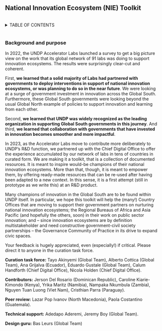 

<h2>
National Innovation Ecosystem (NIE) Toolkit
</h2>
  
<br/>

<!-- TABLE OF CONTENTS -->
<details>
  <summary>	TABLE OF CONTENTS
  </summary>
  	<details>
		<summary>1. Getting started</summary>
	    	<ul>
	    		<li>
	            	<a href="#background-and-purpose">
	                Background and purpose
	            	</a>
	        	</li>
	        	<li>
	            	<a href="./Getting%20started/how-to-use-the-toolkit">
						How to use this toolkit 
					</a>
	        	</li>	        	
				<li>
	            	<a href="./Getting%20started/values">
						Values 
					</a>
	        	</li>
	    	</ul>
	</details>
    <details>
		<summary>2. Understanding and pitching National Innovation Ecosystem (NIE)</summary>
      		<ul>
        		<li>
            		<a href="./Understanding%20and%20pitching%20NIE/Understanding%20NIE%20and%20PSI/Factsheet_understanding_NIE_PSI">Understanding National Innovation Ecosystem (NIE) and Public sector innovation (PSI) </a>
        		</li>
        		<li>
            		<!-- <ul> -->
            		<a href="./Understanding%20and%20pitching%20NIE/National Innovation%20ecosystem%20talking%20points%20and%20value%20proposition/Factsheet">National Innovation ecosystem talking points and value proposition</a>
        		</li>
      		</ul>
	</details>
	<details>
		<summary>3. How to design an innovation policy</summary>
        	<ul>
            	<li>
                	<a href="./How%20to%20design%20an%20innovation%20policy/A%20step-by-step%20journey%20to%20a%20national%20innovation%20policy%20-%20Dominican%20Republic/Factsheet Dominican Republic Innovation Policy">
                    A step-by-step journey to a national innovation policy - Dominican Republic
                	</a>
            	</li>
        	</ul>
	</details>
	<details>
		<summary>4. How to incubate an innovation unit or lab</summary>
        	<ul>
            	<li>
                	<a href="./How%20to%20incubate%20an%20innovation%20unit%20or%20lab/Multistakeholder%20governance%20model%20for%20an%20innovation%20lab%20-%20Ecuador/Factsheet%20multistakeholder%20governance model_Ecuador">
                    Multistakeholder governance model for an innovation lab - Ecuador
                	</a>
            	</li>
            	<li>
                	<a href="./How%20to%20incubate%20an%20innovation%20unit%20or%20lab/Playbook%20for%20a%20digital%20innovation%20lab%20-%20Dominican%20Republic/Factsheet_Incubating_Labs_Dominican_Republic_Playbook">
                    Playbook for a digital innovation lab - Dominican Republic
                	</a>
            	</li>
            	<li>
                	<a href="./How%20to%20incubate%20an%20innovation%20unit%20or%20lab/TORs%20for%20a%20consultant%20to%20build%20up%20the%20National%20Innovation%20Center%20-%20Viet Nam/Factsheet_Incubating_Labs_Viet_Nam_National_Innovation_Center_TOR_consultant_presentation1">
                    Terms of Reference (TOR) for a consultant to build up the National Innovation Center - Viet Nam
                	</a>
            	</li>
        	</ul>
	</details>
	<details>
    	<summary>5. How to upskill civil servants for innovation</summary>
        	<ul>
            	<li>
                	<a href="./How%20to%20upskill%20civil%20servants%20for%20innovation/Data-to-policy%20navigator%20-%20Chief%20Digital%20Office/Factsheet">
                    Data-to-policy navigator - Chief Digital Office
                	</a>
            	</li>
            	<li>
                	<a href="./How%20to%20upskill%20civil%20servants%20for%20innovation/Digital%20Standards%20for%20development%20solutions%20-%20Chief%20Digital%20Office/Factsheet Digital Standards_CDO">
                    Digital Standards for development solutions - Chief Digital Office
                	</a>
				</li>
            	<li>
					<a href="./How%20to%20upskill%20civil%20servants%20for%20innovation/Digitising%20the%20induction%20process%20for%20civil%20servants%20-%20Namibia/Factsheet_Digitising_induction_civil_servants_Namibia">
                    Digitising the induction process for civil servants - Namibia
                	</a>
            	</li>
            	<li>
                	<a href="./How%20to%20upskill%20civil%20servants%20for%20innovation/Embedding%20innovation%20methods%20into%20the%20civil%20service%20-%20Namibia/Factsheet_Public_sector_innovation_toolkit_Namibia">
                    Embedding innovation methods into the civil service - Namibia
                	</a>
            	</li>
            	<li>
                	<a href="./How%20to%20upskill%20civil%20servants%20for%20innovation/Embedding%20innovation%20methods%20into%20the%20civil%20service%20via%20a%20course%20on%20ethics%20and%20integrity%20-%20Namibia/Factsheet_embedding_innovation_methods_via_course_ethics_Namibia">
                    Embedding innovation methods into the civil service via a course on ethics and integrity - Namibia
                	</a>
            	</li>
                <li>
                	<a href="./How%20to%20upskill%20civil%20servants%20for%20innovation/Public Innovators%20Program%20Paraguay/Factsheet_public_innovators_programme_Paraguay">
                    Public Innovators Programme - Paraguay
                </a>
                </li>
            	<li>
                	<a href="./How%20to%20upskill%20civil%20servants%20for%20innovation/MOOC%20public%20and%20social%20innovation%20concepts%20and%20tools%20-%20Ecuador/Factsheet">
                    MOOC public and social innovation concepts and tools - Ecuador
                	</a>
            	</li>
        	</ul>
    </details>
	<details>
		<summary>6. How to support a national innovation ecosystem</summary>
        	<ul>
            	<li>
                	<a href="./How%20to%20support%20a%20national%20innovation%20ecosystem/How%20to%20map%20a%20national%20innovation%20ecosystem%20-%20Kenya/Factsheet_Mapping_innovation_ecosystem_Kenya">
                    How to map a national innovation ecosystem - Kenya
                	</a>
            	</li>
            	<li>
                	<a href="./How%20to%20support%20a%20national%20innovation%20ecosystem/Innovators%20journey%20-%20Zambia/Factsheet_innovators_journey_Zambia">
                    Innovators journey - Zambia
                	</a>
            	</li>
				<li>
                	<a href="./How%20to%20support%20a%20national%20innovation%20ecosystem/Online%20and%20collaborative%20mapping%20NIE%20-%20Ecuador/Factsheet">
                    Online and collaborative mapping NIE - Ecuador
                	</a>
            	</li>
        	</ul>
    </details>
</details>

<br/>

### Background and purpose 

In 2022, the UNDP Accelerator Labs launched a survey to get a big picture view on the work that its global network of 91 labs was doing to support innovation ecosystems. The results were surprisingly clear-cut and coherent.  

First, **we learned that a solid majority of Labs had partnered with governments to deploy interventions in support of national innovation ecosystems, or was planning to do so in the near future**. We were looking at a surge of government investment in innovation across the Global South. Furthermore, these Global South governments were looking beyond the usual Global North example of policies to support innovation and learning from each other.  

Second, **we learned that UNDP was widely recognized as the leading organization in supporting Global South governments in this journey**. And third, **we learned that collaboration with governments that have invested in innovation becomes smoother and more impactful**.  

In 2023, as the Accelerator Labs move to contribute more deliberately to UNDP’s R&D function, we partnered up with the Chief Digital Office to offer the experience accumulated by our network of labs in tens of countries in curated form. We are making it a toolkit, that is a collection of documented resources. It is meant to inspire would-be champions of their national innovation ecosystems. More than that, though, it is meant to empower them, by offering ready-made resources that can be re-used after having been adapted to a new context. In this sense, it is a first attempt (still in prototype as we write this) at an R&D product.  

Many champions of innovation in the Global South are to be found within UNDP itself. In particular, we hope this toolkit will help the (many!) Country Offices that are moving to support their government partners on nurturing national innovation ecosystems; the Regional Bureaus of Africa and Asia Pacific (and hopefully the others, soon) in their work on public sector innovation; and – since innovation ecosystems are by definition multistakeholder and need constructive government-civil society partnerships – the Governance Community of Practice in its drive to expand civic spaces. 

Your feedback is hugely appreciated, even (especially!) if critical. Please direct it to anyone in the curation task force. 

**Curation task force:** Tayo Akinyemi (Global Team), Alberto Cottica (Global Team), Ana Grijalva (Ecuador), Eduardo Gustale (Global Team), Calum Handforth (Chief Digital Office), Nicola Holden (Chief Digital Office). 

**Contributors:** Jerson Del Rosario (Dominican Republic), Caroline Kiarie-Kimondo (Kenya), Yrika Maritz (Namibia), Nampaka Nkumbula (Zambia), Nguyen Tuan Luong (Viet Nam), Cristhian Parra (Paraguay). 

**Peer review:** Lazar Pop Ivanov (North Macedonia), Paola Costantino (Guatemala).

**Technical support:** Adedapo Aderemi, Jeremy Boy (Global Team).

**Design guru:** Bas Leurs (Global Team)
